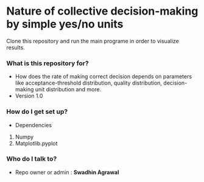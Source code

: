 # Nature of collective decision-making by simple yes/no units #

Clone this repository and run the main programe in order to visualize results.

### What is this repository for? ###

* How does the rate of making correct decision depends on parameters like acceptance-threshold distribution, quality distribution, decision-making unit distribution and more.
* Version 1.0

### How do I get set up? ###

* Dependencies  

1. Numpy
2. Matplotlib.pyplot

### Who do I talk to? ###

* Repo owner or admin : **Swadhin Agrawal**